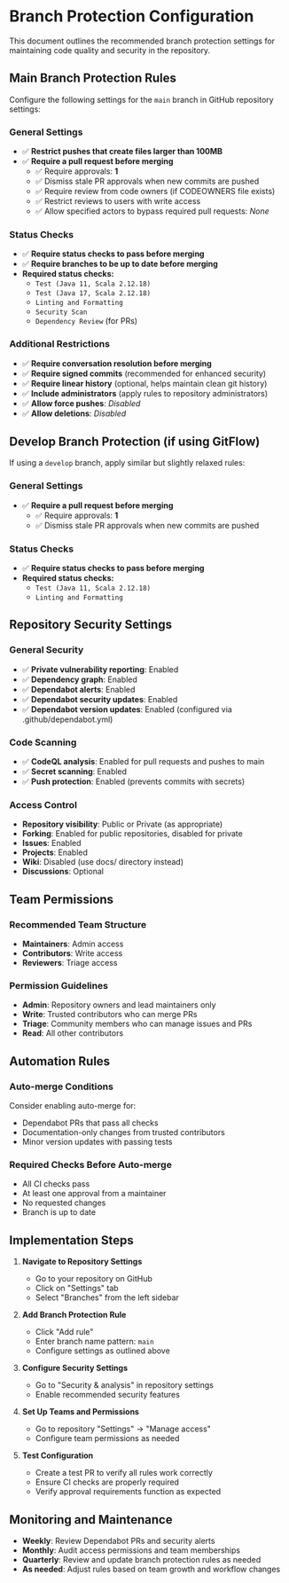 # Branch Protection Configuration

This document outlines the recommended branch protection settings for maintaining code quality and security in the repository.

## Main Branch Protection Rules

Configure the following settings for the `main` branch in GitHub repository settings:

### General Settings
- ✅ **Restrict pushes that create files larger than 100MB**
- ✅ **Require a pull request before merging**
  - ✅ Require approvals: **1**
  - ✅ Dismiss stale PR approvals when new commits are pushed
  - ✅ Require review from code owners (if CODEOWNERS file exists)
  - ✅ Restrict reviews to users with write access
  - ✅ Allow specified actors to bypass required pull requests: *None*

### Status Checks
- ✅ **Require status checks to pass before merging**
- ✅ **Require branches to be up to date before merging**
- **Required status checks:**
  - `Test (Java 11, Scala 2.12.18)`
  - `Test (Java 17, Scala 2.12.18)`
  - `Linting and Formatting`
  - `Security Scan`
  - `Dependency Review` (for PRs)

### Additional Restrictions
- ✅ **Require conversation resolution before merging**
- ✅ **Require signed commits** (recommended for enhanced security)
- ✅ **Require linear history** (optional, helps maintain clean git history)
- ✅ **Include administrators** (apply rules to repository administrators)
- ✅ **Allow force pushes**: *Disabled*
- ✅ **Allow deletions**: *Disabled*

## Develop Branch Protection (if using GitFlow)

If using a `develop` branch, apply similar but slightly relaxed rules:

### General Settings
- ✅ **Require a pull request before merging**
  - ✅ Require approvals: **1**
  - ✅ Dismiss stale PR approvals when new commits are pushed

### Status Checks
- ✅ **Require status checks to pass before merging**
- **Required status checks:**
  - `Test (Java 11, Scala 2.12.18)`
  - `Linting and Formatting`

## Repository Security Settings

### General Security
- ✅ **Private vulnerability reporting**: Enabled
- ✅ **Dependency graph**: Enabled
- ✅ **Dependabot alerts**: Enabled
- ✅ **Dependabot security updates**: Enabled
- ✅ **Dependabot version updates**: Enabled (configured via .github/dependabot.yml)

### Code Scanning
- ✅ **CodeQL analysis**: Enabled for pull requests and pushes to main
- ✅ **Secret scanning**: Enabled
- ✅ **Push protection**: Enabled (prevents commits with secrets)

### Access Control
- **Repository visibility**: Public or Private (as appropriate)
- **Forking**: Enabled for public repositories, disabled for private
- **Issues**: Enabled
- **Projects**: Enabled
- **Wiki**: Disabled (use docs/ directory instead)
- **Discussions**: Optional

## Team Permissions

### Recommended Team Structure
- **Maintainers**: Admin access
- **Contributors**: Write access
- **Reviewers**: Triage access

### Permission Guidelines
- **Admin**: Repository owners and lead maintainers only
- **Write**: Trusted contributors who can merge PRs
- **Triage**: Community members who can manage issues and PRs
- **Read**: All other contributors

## Automation Rules

### Auto-merge Conditions
Consider enabling auto-merge for:
- Dependabot PRs that pass all checks
- Documentation-only changes from trusted contributors
- Minor version updates with passing tests

### Required Checks Before Auto-merge
- All CI checks pass
- At least one approval from a maintainer
- No requested changes
- Branch is up to date

## Implementation Steps

1. **Navigate to Repository Settings**
   - Go to your repository on GitHub
   - Click on "Settings" tab
   - Select "Branches" from the left sidebar

2. **Add Branch Protection Rule**
   - Click "Add rule"
   - Enter branch name pattern: `main`
   - Configure settings as outlined above

3. **Configure Security Settings**
   - Go to "Security & analysis" in repository settings
   - Enable recommended security features

4. **Set Up Teams and Permissions**
   - Go to repository "Settings" → "Manage access"
   - Configure team permissions as needed

5. **Test Configuration**
   - Create a test PR to verify all rules work correctly
   - Ensure CI checks are properly required
   - Verify approval requirements function as expected

## Monitoring and Maintenance

- **Weekly**: Review Dependabot PRs and security alerts
- **Monthly**: Audit access permissions and team memberships
- **Quarterly**: Review and update branch protection rules as needed
- **As needed**: Adjust rules based on team growth and workflow changes

